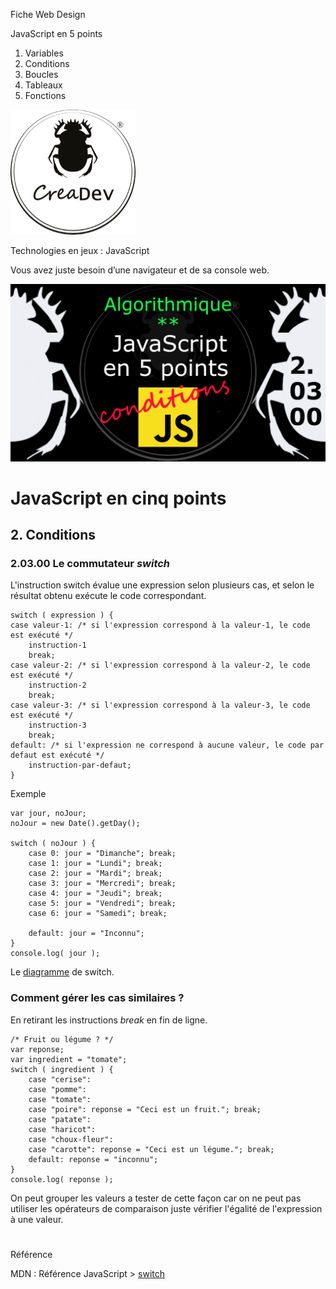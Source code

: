 Fiche Web Design

JavaScript en 5 points
1.  Variables
2.  Conditions
3.  Boucles
4.  Tableaux
5.  Fonctions

[![CreaDev](../images/logo-creadev-210207-R-200.png)](http://www.creadev.ninja/)

Technologies en jeux : JavaScript

Vous avez juste besoin d’une navigateur et de sa console web.

[![Le modulo en JavaScript](../images/JS-en-5-pts-02-03-00_switch.png)](https://www.youtube.com/watch?v=r_bgMvxNEjM)

# JavaScript en cinq points
## 2. Conditions
### 2.03.00 Le commutateur *switch*

L'instruction switch évalue une expression selon plusieurs cas, et selon le résultat obtenu exécute le code correspondant. 


	switch ( expression ) {
	case valeur-1: /* si l'expression correspond à la valeur-1, le code est exécuté */
		instruction-1
		break;
	case valeur-2: /* si l'expression correspond à la valeur-2, le code est exécuté */
		instruction-2
		break;
	case valeur-3: /* si l'expression correspond à la valeur-3, le code est exécuté */
		instruction-3
		break;
	default: /* si l'expression ne correspond à aucune valeur, le code par defaut est exécuté */
		instruction-par-defaut;
	}

Exemple

	var jour, noJour;
	noJour = new Date().getDay();

	switch ( noJour ) {
		case 0: jour = "Dimanche"; break;
		case 1: jour = "Lundi"; break;
		case 2: jour = "Mardi"; break;
		case 3: jour = "Mercredi"; break;
		case 4: jour = "Jeudi"; break;
		case 5: jour = "Vendredi"; break;
		case 6: jour = "Samedi"; break;
		
		default: jour = "Inconnu";
	}
	console.log( jour );

Le [diagramme](Diagram-switch-1-corr.png) de switch.



### Comment gérer les cas similaires ?

En retirant les instructions *break* en fin de ligne.

	/* Fruit ou légume ? */
	var reponse;
	var ingredient = "tomate";
	switch ( ingredient ) {
		case "cerise":
		case "pomme":
		case "tomate": 
		case "poire": reponse = "Ceci est un fruit."; break;
		case "patate":
		case "haricot":
		case "choux-fleur":
		case "carotte": reponse = "Ceci est un légume."; break;
		default: reponse = "inconnu"; 
	}
	console.log( reponse );

On peut grouper les valeurs a tester de cette façon car on ne peut pas utiliser les opérateurs de comparaison juste vérifier l'égalité de l'expression à une valeur. 

#
Référence

MDN : Référence JavaScript > [switch](https://developer.mozilla.org/fr/docs/Web/JavaScript/Reference/Statements/switch)